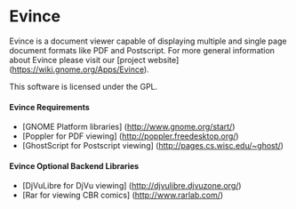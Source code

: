 # Evince

Evince is a document viewer capable of displaying 
multiple and single page document formats like PDF 
and Postscript.  For more general information about 
Evince please visit our [project website] (https://wiki.gnome.org/Apps/Evince).

This software is licensed under the GPL.

#### Evince Requirements
* [GNOME Platform libraries] (http://www.gnome.org/start/)
* [Poppler for PDF viewing] (http://poppler.freedesktop.org/)
* [GhostScript for Postscript viewing] (http://pages.cs.wisc.edu/~ghost/)

#### Evince Optional Backend Libraries
* [DjVuLibre for DjVu viewing] (http://djvulibre.djvuzone.org/)
* [Rar for viewing CBR comics] (http://www.rarlab.com/)
